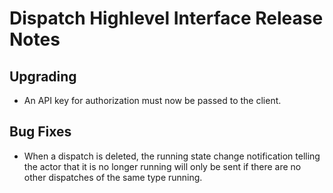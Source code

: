 # Dispatch Highlevel Interface Release Notes

## Upgrading

* An API key for authorization must now be passed to the client.

## Bug Fixes

* When a dispatch is deleted, the running state change notification telling the actor that it is no longer running will only be sent if there are no other dispatches of the same type running.
